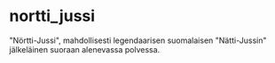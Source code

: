# nortti_jussi
"Nörtti-Jussi", mahdollisesti legendaarisen suomalaisen "Nätti-Jussin" jälkeläinen suoraan alenevassa polvessa.
